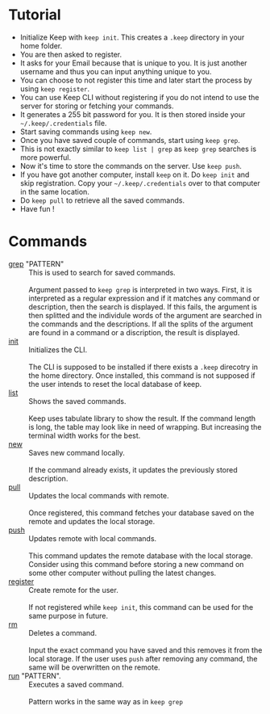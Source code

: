 # Tutorial

 - Initialize Keep with `keep init`. This creates a `.keep` directory in your home folder.
 - You are then asked to register.
  - It asks for your Email because that is unique to you. It is just another username and thus you can input anything
     unique to you.
  - You can choose to not register this time and later start the process by using `keep register`.
  - You can use Keep CLI without registering if you do not intend to use the server for storing or fetching your commands.
 - It generates a 255 bit password for you. It is then stored inside your `~/.keep/.credentials` file.
 - Start saving commands using `keep new`.
 - Once you have saved couple of commands, start using `keep grep`.
  - This is not exactly similar to `keep list | grep` as `keep grep` searches is more powerful.
 - Now it's time to store the commands on the server. Use `keep push`.
 - If you have got another computer, install `keep` on it. Do `keep init` and skip registration. Copy your `~/.keep/.credentials` over to that computer in the same location.
 - Do `keep pull` to retrieve all the saved commands.
 - Have fun !

# Commands

<dl>
  <dt><a href="https://github.com/OrkoHunter/keep/blob/master/keep/commands/cmd_grep.py">grep</a> "PATTERN"</dt>
  <dd>This is used to search for saved commands.<br><br>Argument passed to <code>keep grep</code> is interpreted in two ways. First, it is interpreted as a regular expression and if it matches any command or description, then the search is displayed. If this fails, the argument is then splitted and the individule words of the argument are searched in the commands and the descriptions. If all the splits of the argument are found in a command or a discription, the result is displayed.</dd>

  <dt><a href="https://github.com/OrkoHunter/keep/blob/master/keep/commands/cmd_init.py">init</a></dt>
  <dd>Initializes the CLI.<br><br>The CLI is supposed to be installed if there exists a <code>.keep</code> direcotry in the home directory. Once installed, this command is not supposed if the user intends to reset the local database of keep.</dd>

  <dt><a href="https://github.com/OrkoHunter/keep/blob/master/keep/commands/cmd_list.py">list</a></dt>
  <dd>Shows the saved commands.<br><br>Keep uses tabulate library to show the result. If the command length is long, the table may look like in need of wrapping. But increasing the terminal width works for the best.</dd>

  <dt><a href="https://github.com/OrkoHunter/keep/blob/master/keep/commands/cmd_new.py">new</a></dt>
  <dd>Saves new command locally.<br><br>If the command already exists, it updates the previously stored description.</dd>

  <dt><a href="https://github.com/OrkoHunter/keep/blob/master/keep/commands/cmd_pull.py">pull</a></dt>
  <dd>Updates the local commands with remote.<br><br>Once registered, this command fetches your database saved on the remote and updates the local storage.</dd>

  <dt><a href="https://github.com/OrkoHunter/keep/blob/master/keep/commands/cmd_push.py">push</a></dt>
  <dd>Updates remote with local commands.<br><br>This command updates the remote database with the local storage. Consider using this command before storing a new command on some other computer without pulling the latest changes.</dd>

  <dt><a href="https://github.com/OrkoHunter/keep/blob/master/keep/commands/cmd_register.py">register</a></dt>
  <dd>Create remote for the user.<br><br>If not registered while <code>keep init</code>, this command can be used for the same purpose in future.</dd>

  <dt><a href="https://github.com/OrkoHunter/keep/blob/master/keep/commands/cmd_rm.py">rm</a></dt>
  <dd>Deletes a command.<br><br>Input the exact command you have saved and this removes it from the local storage. If the user uses <code>push</code> after removing any command, the same will be overwritten on the remote.</dd>

  <dt><a href="https://github.com/OrkoHunter/keep/blob/master/keep/commands/cmd_run.py">run</a> "PATTERN".</dt>
  <dd>Executes a saved command.<br><br>Pattern works in the same way as in <code>keep grep</code></dd>


</dl>
